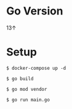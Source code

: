 # Go Version
13↑  

# Setup
```
$ docker-compose up -d

$ go build

$ go mod vendor

$ go run main.go
```

